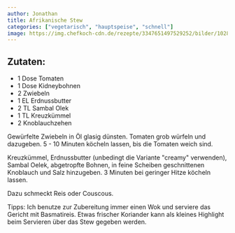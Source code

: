 ```yaml
---
author: Jonathan
title: Afrikanische Stew
categories: ["vegetarisch", "hauptspeise", "schnell"]
image: https://img.chefkoch-cdn.de/rezepte/3347651497529252/bilder/1028252/crop-600x400/afrikanisches-stew.jpg
---
```


## Zutaten: 
- 1 Dose Tomaten
- 1 Dose Kidneybohnen
- 2 Zwiebeln
- 1 EL Erdnussbutter
- 2 TL Sambal Olek
- 1 TL Kreuzkümmel
- 2 Knoblauchzehen

Gewürfelte Zwiebeln in Öl glasig dünsten. Tomaten grob würfeln und dazugeben. 5 - 10 Minuten köcheln lassen, bis die Tomaten weich sind.

Kreuzkümmel, Erdnussbutter (unbedingt die Variante "creamy" verwenden), Sambal Oelek, abgetropfte Bohnen, in feine Scheiben geschnittenen Knoblauch und Salz hinzugeben. 3 Minuten bei geringer Hitze köcheln lassen.

Dazu schmeckt Reis oder Couscous.

Tipps: Ich benutze zur Zubereitung immer einen Wok und serviere das Gericht mit Basmatireis. Etwas frischer Koriander kann als kleines Highlight beim Servieren über das Stew gegeben werden.